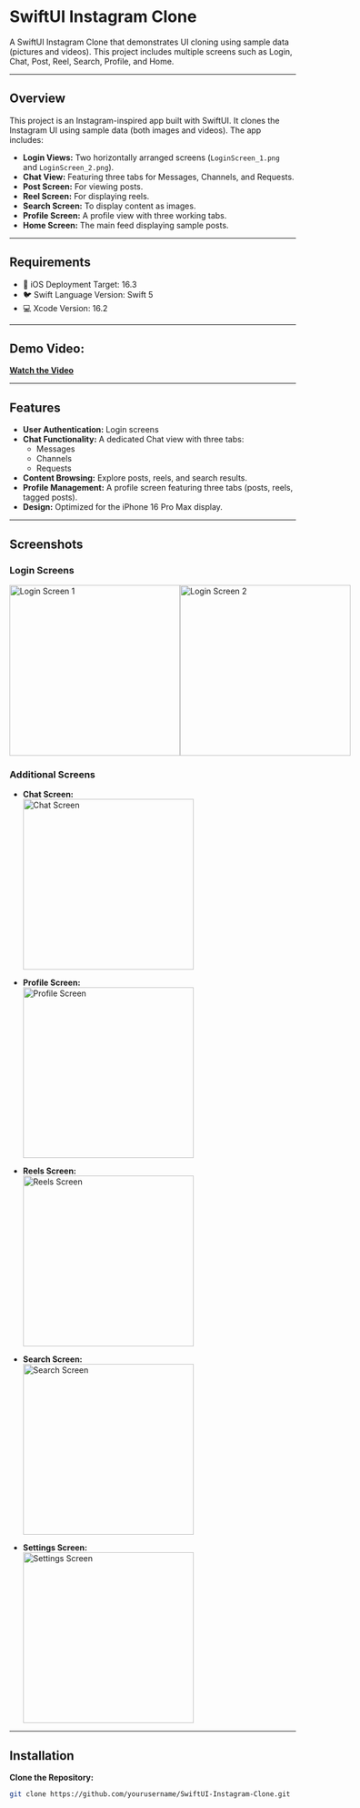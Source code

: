 # SwiftUI Instagram Clone

A SwiftUI Instagram Clone that demonstrates UI cloning using sample data (pictures and videos). This project includes multiple screens such as Login, Chat, Post, Reel, Search, Profile, and Home.

---

## Overview

This project is an Instagram-inspired app built with SwiftUI. It clones the Instagram UI using sample data (both images and videos). The app includes:

- **Login Views:** Two horizontally arranged screens (`LoginScreen_1.png` and `LoginScreen_2.png`).
- **Chat View:** Featuring three tabs for Messages, Channels, and Requests.
- **Post Screen:** For viewing posts.
- **Reel Screen:** For displaying reels.
- **Search Screen:** To display content as images.
- **Profile Screen:** A profile view with three working tabs.
- **Home Screen:** The main feed displaying sample posts.

---

## Requirements

- 🍏 iOS Deployment Target: 16.3
- 🐦 Swift Language Version: Swift 5
- 💻 Xcode Version: 16.2

---

## Demo Video:

**[Watch the Video](https://vimeo.com/1054882878)**

---

## Features

- **User Authentication:** Login screens
- **Chat Functionality:** A dedicated Chat view with three tabs:
  - Messages
  - Channels
  - Requests
- **Content Browsing:** Explore posts, reels, and search results.
- **Profile Management:** A profile screen featuring three tabs (posts, reels, tagged posts).
- **Design:** Optimized for the iPhone 16 Pro Max display.

---

## Screenshots

### Login Screens

<div style="display: flex; justify-content: space-between;">
  <img src="Images/LoginScreen_1.png" alt="Login Screen 1" style="width:300px;">
  <img src="Images/LoginScreen_2.png" alt="Login Screen 2" style="width:300px;">
</div>

### Additional Screens

- **Chat Screen:**  
  <img src="Images/Chat.png" alt="Chat Screen" width="300" />

- **Profile Screen:**  
  <img src="Images/Profile.png" alt="Profile Screen" width="300" />

- **Reels Screen:**  
  <img src="Images/Reels.png" alt="Reels Screen" width="300" />

- **Search Screen:**  
  <img src="Images/Search.png" alt="Search Screen" width="300" />

- **Settings Screen:**  
  <img src="Images/Settings.png" alt="Settings Screen" width="300" />

---

## Installation

**Clone the Repository:**

````bash
git clone https://github.com/yourusername/SwiftUI-Instagram-Clone.git
````
